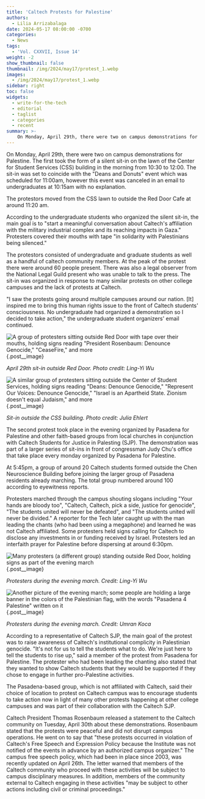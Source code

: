 ```yaml
---
title: 'Caltech Protests for Palestine'
authors:
  - Lilia Arrizabalaga
date: 2024-05-17 08:00:00 -0700
categories:
  - News
tags:
  - 'Vol. CXXVII, Issue 14'
weight: -2
show_thumbnail: false
thumbnail: /img/2024/may17/protest_1.webp
images:
  - /img/2024/may17/protest_1.webp
sidebar: right
toc: false
widgets:
  - write-for-the-tech
  - editorial
  - taglist
  - categories
  - recent
summary: >-
    On Monday, April 29th, there were two on campus demonstrations for Palestine.
---
```


On Monday, April 29th, there were two on campus demonstrations for Palestine. The first took the form of a silent sit-in on the lawn of the Center for Student Services (CSS) building in the morning from 10:30 to 12:00. The sit-in was set to coincide with the "Deans and Donuts" event which was scheduled for 11:00am, however this event was canceled in an email to undergraduates at 10:15am with no explanation.

The protestors moved from the CSS lawn to outside the Red Door Cafe at around 11:20 am.

According to the undergraduate students who organized the silent sit-in, the main goal is to "start a meaningful conversation about Caltech's affiliation with the military industrial complex and its reaching impacts in Gaza." Protesters covered their mouths with tape "in solidarity with Palestinians being silenced."

The protestors consisted of undergraduate and graduate students as well as a handful of caltech community members. At the peak of the protest there were around 60 people present. There was also a legal observer from the National Legal Guild present who was unable to talk to the press. The sit-in was organized in response to many similar protests on other college campuses and the lack of protests at Caltech.

"I saw the protests going around multiple campuses around our nation. [It] inspired me to bring this human rights issue to the front of Caltech students' consciousness. No undergraduate had organized a demonstration so I decided to take action," the undergraduate student organizers' email continued.

![A group of protesters sitting outside Red Door with tape over their mouths, holding signs reading "President Rosenbaum: Denounce Genocide," "CeaseFire," and more](/img/2024/may17/protest_1.webp)
{.post__image}

*April 29th sit-in outside Red Door. Photo credit: Ling-Yi Wu*

![A similar group of protesters sitting outside the Center of Student Services, holding signs reading "Deans: Denounce Genocide," "Represent Our Voices: Denounce Genocide," "Israel is an Apartheid State. Zionism doesn't equal Judaism," and more](/img/2024/may17/protest_2.webp)
{.post__image}

*Sit-in outside the CSS building. Photo credit: Julia Ehlert*

The second protest took place in the evening organized by Pasadena for Palestine and other faith-based groups from local churches in conjunction with Caltech Students for Justice in Palesting (SJP). The demonstration was part of a larger series of sit-ins in front of congressman Judy Chu's office that take place every monday organized by Pasadena for Palestine.

At 5:45pm, a group of around 20 Caltech students formed outside the Chen Neuroscience Building before joining the larger group of Pasadena residents already marching. The total group numbered around 100 according to eyewitness reports.

Protesters marched through the campus shouting slogans including "Your hands are bloody too", "Caltech, Caltech, pick a side, justice for genocide", "The students united will never be defeated", and "The students united will never be divided." A reporter for the Tech later caught up with the man leading the chants (who had been using a megaphone) and learned he was not Caltech affiliated. Some protesters held signs calling for Caltech to disclose any investments in or funding received by Israel. Protesters led an interfaith prayer for Palestine before dispersing at around 6:30pm.

![Many protesters (a different group) standing outside Red Door, holding signs as part of the evening march](/img/2024/may17/rally_1.png)
{.post__image}

*Protesters during the evening march. Credit: Ling-Yi Wu*

![Another picture of the evening march; some people are holding a large banner in the colors of the Palestinian flag, with the words "Pasadena 4 Palestine" written on it](/img/2024/may17/rally_2.png)
{.post__image}

*Protesters during the evening march. Credit: Umran Koca*

According to a representative of Caltech SJP, the main goal of the protest was to raise awareness of Caltech's institutional complicity in Palestinian genocide. "It's not for us to tell the students what to do. We're just here to tell the students to rise up," said a member of the protest from Pasadena for Palestine. The protester who had been leading the chanting also stated that they wanted to show Caltech students that they would be supported if they chose to engage in further pro-Palestine activities.

The Pasadena-based group, which is not affiliated with Caltech, said their choice of location to protest on Caltech campus was to encourage students to take action now in light of many other protests happening at other college campuses and was part of their collaboration with the Caltech SJP.

Caltech President Thomas Rosenbaum released a statement to the Caltech community on Tuesday, April 30th about these demonstrations. Rosenbaum stated that the protests were peaceful and did not disrupt campus operations. He went on to say that "these protests occurred in violation of Caltech's Free Speech and Expression Policy because the Institute was not notified of the events in advance by an authorized campus organizer." The campus free speech policy, which had been in place since 2003, was recently updated on April 26th. The letter warned that members of the Caltech community who proceed with these activities will be subject to campus disciplinary measures. In addition, members of the community external to Caltech engaging in these activities "may be subject to other actions including civil or criminal proceedings."